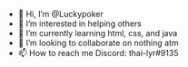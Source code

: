 - 👋 Hi, I’m @Luckypoker
- 👀 I’m interested in helping others
- 🌱 I’m currently learning html, css, and java
- 💞️ I’m looking to collaborate on nothing atm
- 📫 How to reach me Discord: thai-lyr#9135

<!---
Luckypoker/Luckypoker is a ✨ special ✨ repository because its `README.md` (this file) appears on your GitHub profile.
You can click the Preview link to take a look at your changes.
--->
